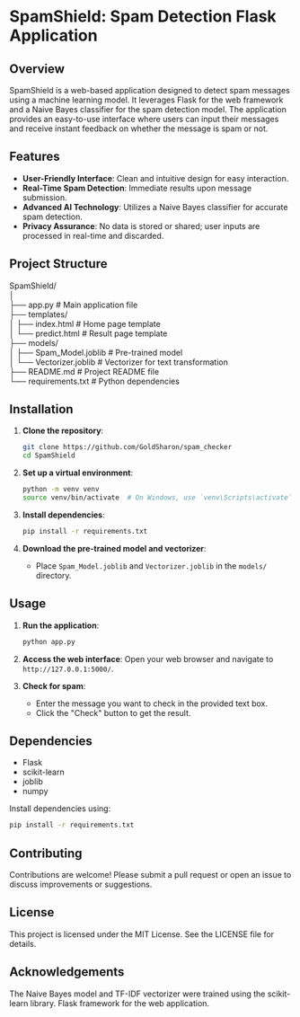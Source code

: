 # SpamShield: Spam Detection Flask Application

## Overview
SpamShield is a web-based application designed to detect spam messages using a machine learning model. It leverages Flask for the web framework and a Naive Bayes classifier for the spam detection model. The application provides an easy-to-use interface where users can input their messages and receive instant feedback on whether the message is spam or not.

## Features
- **User-Friendly Interface**: Clean and intuitive design for easy interaction.
- **Real-Time Spam Detection**: Immediate results upon message submission.
- **Advanced AI Technology**: Utilizes a Naive Bayes classifier for accurate spam detection.
- **Privacy Assurance**: No data is stored or shared; user inputs are processed in real-time and discarded.

## Project Structure

SpamShield/<br>
│<br>
├── app.py # Main application file <br>
├── templates/<br>
│ ├── index.html # Home page template<br>
│ └── predict.html # Result page template<br>
├── models/<br>
│ ├── Spam_Model.joblib # Pre-trained model<br>
│ └── Vectorizer.joblib # Vectorizer for text transformation<br>
├── README.md # Project README file<br>
└── requirements.txt # Python dependencies<br>


## Installation
1. **Clone the repository**:
    ```sh
    git clone https://github.com/GoldSharon/spam_checker
    cd SpamShield
    ```

2. **Set up a virtual environment**:
    ```sh
    python -m venv venv
    source venv/bin/activate  # On Windows, use `venv\Scripts\activate`
    ```

3. **Install dependencies**:
    ```sh
    pip install -r requirements.txt
    ```

4. **Download the pre-trained model and vectorizer**:
    - Place `Spam_Model.joblib` and `Vectorizer.joblib` in the `models/` directory.

## Usage
1. **Run the application**:
    ```sh
    python app.py
    ```

2. **Access the web interface**:
    Open your web browser and navigate to `http://127.0.0.1:5000/`.

3. **Check for spam**:
    - Enter the message you want to check in the provided text box.
    - Click the "Check" button to get the result.

## Dependencies
- Flask
- scikit-learn
- joblib
- numpy

Install dependencies using:
```sh
pip install -r requirements.txt
```
## Contributing
Contributions are welcome! Please submit a pull request or open an issue to discuss improvements or suggestions.

## License
This project is licensed under the MIT License. See the LICENSE file for details.

## Acknowledgements
The Naive Bayes model and TF-IDF vectorizer were trained using the scikit-learn library.
Flask framework for the web application.
